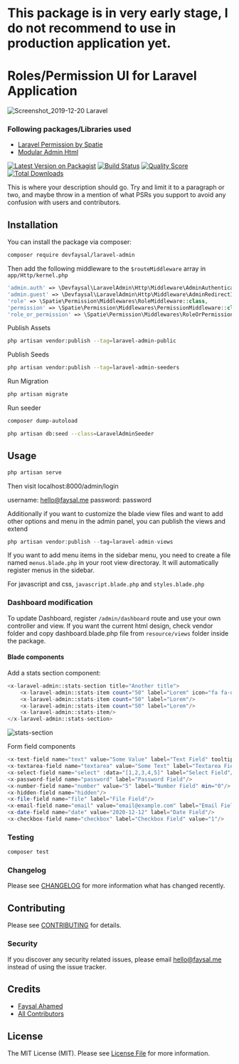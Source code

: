 # This package is in very early stage, I do not recommend to use in production application yet.

# Roles/Permission UI for Laravel Application

![Screenshot_2019-12-20 Laravel](https://user-images.githubusercontent.com/16212149/73057065-c3eab700-3eba-11ea-802a-1f564d3af4ad.png)

### Following packages/Libraries used
- [Laravel Permission by Spatie](https://github.com/spatie/laravel-permission)
- [Modular Admin Html](https://github.com/modularcode/modular-admin-html)

[![Latest Version on Packagist](https://img.shields.io/packagist/v/devfaysal/laravel-admin.svg?style=flat-square)](https://packagist.org/packages/devfaysal/laravel-admin)
[![Build Status](https://img.shields.io/travis/devfaysal/laravel-admin/master.svg?style=flat-square)](https://travis-ci.org/devfaysal/laravel-admin)
[![Quality Score](https://img.shields.io/scrutinizer/g/devfaysal/laravel-admin.svg?style=flat-square)](https://scrutinizer-ci.com/g/devfaysal/laravel-admin)
[![Total Downloads](https://img.shields.io/packagist/dt/devfaysal/laravel-admin.svg?style=flat-square)](https://packagist.org/packages/devfaysal/laravel-admin)

This is where your description should go. Try and limit it to a paragraph or two, and maybe throw in a mention of what PSRs you support to avoid any confusion with users and contributors.

## Installation

You can install the package via composer:

```bash
composer require devfaysal/laravel-admin
```

Then add the following middleware to the ``` $routeMiddleware ``` array in ``` app/Http/kernel.php ```
```php
'admin.auth' => \Devfaysal\LaravelAdmin\Http\Middleware\AdminAuthenticate::class,
'admin.guest' => \Devfaysal\LaravelAdmin\Http\Middleware\AdminRedirectIfAuthenticated::class,
'role' => \Spatie\Permission\Middlewares\RoleMiddleware::class,
'permission' => \Spatie\Permission\Middlewares\PermissionMiddleware::class,
'role_or_permission' => \Spatie\Permission\Middlewares\RoleOrPermissionMiddleware::class,
```

Publish Assets
```bash
php artisan vendor:publish --tag=laravel-admin-public
```

Publish Seeds
```bash
php artisan vendor:publish --tag=laravel-admin-seeders
```

Run Migration
```bash
php artisan migrate
```
Run seeder
```bash
composer dump-autoload

php artisan db:seed --class=LaravelAdminSeeder
```

## Usage

``` php
php artisan serve
```
Then visit localhost:8000/admin/login

username: hello@faysal.me
password: password

Additionally if you want to customize the blade view files and want to add other options and menu in the admin panel, you can publish the views and extend

```php
php artisan vendor:publish --tag=laravel-admin-views
```
If you want to add menu items in the sidebar menu, you need to create a file named ```menus.blade.php``` in your root view directoray.
It will automatically register menus in the sidebar.

For javascript and css, ```javascript.blade.php``` and ```styles.blade.php```

### Dashboard modification
To update Dashboard, register ```/admin/dashboard``` route and use your own controller and view.
If you want the current html design, check vendor folder and copy dashboard.blade.php file from ```resource/views``` folder inside the package.

#### Blade components
Add a stats section component:
``` php
<x-laravel-admin::stats-section title="Another title">
    <x-laravel-admin::stats-item count="50" label="Lorem" icon="fa fa-user"/>
    <x-laravel-admin::stats-item count="50" label="Lorem"/>
    <x-laravel-admin::stats-item count="50" label="Lorem"/>
    <x-laravel-admin::stats-item/>
</x-laravel-admin::stats-section>
```
![stats-section](https://user-images.githubusercontent.com/16212149/95416732-23a7c600-0955-11eb-9de8-6393fe1596e0.png)

Form field components
``` php
<x-text-field name="text" value="Some Value" label="Text Field" tooltip="Tooltip" placeholder="lorem"/>
<x-textarea-field name="textarea" value="Some Text" label="Textarea Field"/>
<x-select-field name="select" :data="[1,2,3,4,5]" label="Select Field"/>
<x-password-field name="password" label="Password Field"/>
<x-number-field name="number" value="5" label="Number Field" min="0"/>
<x-hidden-field name="hidden"/>
<x-file-field name="file" label="File Field"/>
<x-email-field name="email" value="email@example.com" label="Email Field"/>
<x-date-field name="date" value="2020-12-12" label="Date Field"/>
<x-checkbox-field name="checkbox" label="Checkbox Field" value="1"/>
```

### Testing

``` bash
composer test
```

### Changelog

Please see [CHANGELOG](CHANGELOG.md) for more information what has changed recently.

## Contributing

Please see [CONTRIBUTING](CONTRIBUTING.md) for details.

### Security

If you discover any security related issues, please email hello@faysal.me instead of using the issue tracker.

## Credits

- [Faysal Ahamed](https://github.com/devfaysal)
- [All Contributors](../../contributors)

## License

The MIT License (MIT). Please see [License File](LICENSE.md) for more information.
